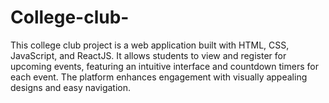 # College-club-
This college club project is a web application built with HTML, CSS, JavaScript, and ReactJS. It allows students to view and register for upcoming events, featuring an intuitive interface and countdown timers for each event. The platform enhances engagement with visually appealing designs and easy navigation.
